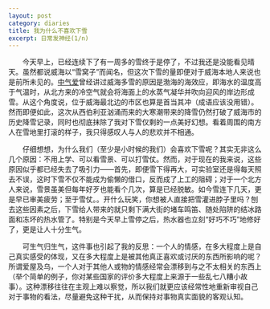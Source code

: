 ```yaml
---
layout: post
category: diaries
title: 我为什么不喜欢下雪
excerpt: 日常发神经(1/n)
---
```


&emsp;&emsp;今天早上，已经连续下了有一周多的雪终于是停了，不过我还是没能看见晴天。虽然都说威海以“雪窝子”而闻名，但这次下雪的量即便对于威海本地人来说也是前所未见的。[中气爱](https://space.bilibili.com/547072854)曾经讲过威海多雪的原因是渤海的海效应，即海水的温度高于气温时，从北方来的冷空气就会将海面上的水蒸气凝华并吹向迎风的岸边形成雪。从这个角度说，位于威海最北边的市区也算是首当其冲（成语应该没用错）。然而即便如此，这次从西伯利亚汹涌而来的大寒潮带来的降雪仍然打破了威海市的历史降雪记录，同时也彻底抹除了我对下雪仅剩的一点美好幻想。看着周围的南方人在雪地里打滚的样子，我只得感叹人与人的悲欢并不相通。

&emsp;&emsp;仔细想想，为什么我们（至少是小时候的我们）会喜欢下雪呢？其实无非这么几个原因：不用上学、可以看雪景、可以打雪仗。然而，对于现在的我来说，这些原因似乎都已经失去了吸引力——首先，即便雪下得再大，可实验室还是得每天照去不误，这时下雪不仅不能成为偷懒的借口，反而成了上工的阻碍；对于一个北方人来说，雪景虽美但每年好歹也能看个几次，算是已经脱敏。如今雪连下几天，更是早已审美疲劳；至于雪仗。。开什么玩笑，你想被人直接把雪灌进脖子里吗？刨去这些因素之后，下雪给人带来的就只剩下满大街的堵车鸣笛、随处陷阱的结冰路面和冻坏的热水管了。特别是今天早上雪停之后，热水器也立刻“好巧不巧”地修好了，更是让人十分生气。

&emsp;&emsp;可生气归生气，这件事也引起了我的反思：一个人的情感，在多大程度上是自己真实感受的体现，又在多大程度上是被其他真正喜欢或讨厌的东西所影响的呢？所谓爱屋及乌，一个人对于其他人或物的情感经常会漂移到与之不太相关的东西上（举个简单的例子，你对某些国家的评价多大程度上来源于一些乱七八糟小故事）。这种漂移往往在主观上难以察觉，所以我们就更应该经常性地重新审视自己对于事物的看法，尽量避免这种干扰，从而保持对事物真实面貌的客观认知。
